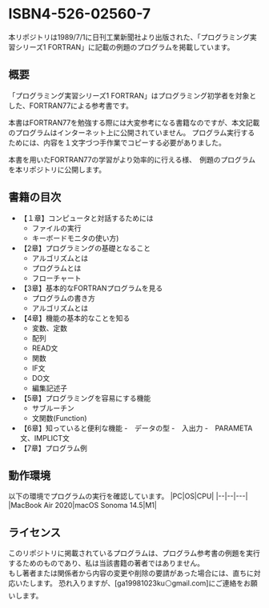 # ISBN4-526-02560-7
本リポジトリは1989/7/1に日刊工業新聞社より出版された、「プログラミング実習シリーズ1 FORTRAN」に記載の例題のプログラムを掲載しています。


## 概要
「プログラミング実習シリーズ1 FORTRAN」はプログラミング初学者を対象とした、FORTRAN77による参考書です。

本書はFORTRAN77を勉強する際には大変参考になる書籍なのですが、本文記載のプログラムはインターネット上に公開されていません。
プログラム実行するためには、内容を１文字づつ手作業でコピーする必要がありました。

本書を用いたFORTRAN77の学習がより効率的に行える様、　例題のプログラムを本リポジトリに公開します。

## 書籍の目次
- 【１章】コンピュータと対話するためには
    - ファイルの実行
    - キーボードモニタの使い方)
- 【2章】プログラミングの基礎となること
    - アルゴリズムとは
    - プログラムとは
    - フローチャート
- 【3章】基本的なFORTRANプログラムを見る
    - プログラムの書き方
    - アルゴリズムとは
- 【4章】機能の基本的なことを知る
    - 変数、定数
    - 配列
    - READ文
    - 関数
    - IF文
    - DO文
    - 編集記述子     
- 【5章】プログラミングを容易にする機能
    - サブルーチン
    - 文関数(Function)
- 【6章】知っていると便利な機能
    -　データの型
    -　入出力 
    -　PARAMETA文、IMPLICT文
- 【7章】プログラム例


## 動作環境
以下の環境でプログラムの実行を確認しています。
|PC|OS|CPU|
|--|--|---|
|MacBook Air 2020|macOS Sonoma 14.5|M1|

## ライセンス
このリポジトリに掲載されているプログラムは、プログラム参考書の例題を実行するためのものであり、私は当該書籍の著者ではありません。  
もし著者または関係者から内容の変更や削除の要請があった場合には、直ちに対応いたします。
恐れ入りますが、[ga19981023ku⚪️gmail.com]にご連絡をお願いします。
